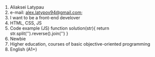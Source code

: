 1. Aliaksei Latypau
2. e-mail: alex.latypov94@gmail.com;
3. I want to be a front-end develover
4. HTML, CSS, JS
5. Code example (JS) function solution(str){ return str.split('').reverse().join('') }
6. Newbie
7. Higher education, courses of basic objective-oriented programming
8. English (А1+)
